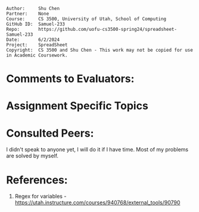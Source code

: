 ```
Author:     Shu Chen
Partner:    None
Course:     CS 3500, University of Utah, School of Computing
GitHub ID:  Samuel-233
Repo:       https://github.com/uofu-cs3500-spring24/spreadsheet-Samuel-233
Date:       6/2/2024
Project:    SpreadSheet
Copyright:  CS 3500 and Shu Chen - This work may not be copied for use in Academic Coursework.
```

# Comments to Evaluators:



# Assignment Specific Topics


# Consulted Peers:

I didn't speak to anyone yet, I will do it if I have time. Most of my problems are solved by myself.

# References:

1. Regex for variables - https://utah.instructure.com/courses/940768/external_tools/90790